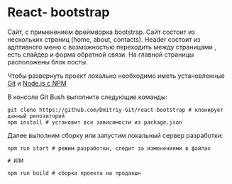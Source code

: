 # React- bootstrap

Сайт, с применением фреймворка bootstrap. Сайт состоит из нескольких страниц (home, about, contacts). 
Header состоит из адптивного меню с возможностью переходить между страницами ,  есть слайдер и форма обратной связи.
На главной страницы расположены блок посты.  



Чтобы развернуть проект локально необходимо иметь установленные [Git](https://git-scm.com/) и [Node.js с NPM](https://nodejs.org/en/)

В консоле Git Bush выполните следующие команды:
```
git clone https://github.com/Dmitriy-Git/react-bootstrap # клонирует данный репозиторий
npm install # установит все зависимости из package.json
```

Далее выполним сборку или запустим локальный сервер разработки:
```
npm run start # режим разработки, следит за изменениями в файлах

# ИЛИ

npm run build # сборка проекта на продакшн
